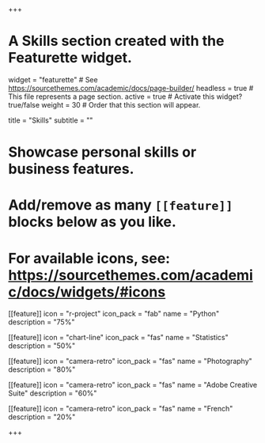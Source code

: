 +++
# A Skills section created with the Featurette widget.
widget = "featurette"  # See https://sourcethemes.com/academic/docs/page-builder/
headless = true  # This file represents a page section.
active = true  # Activate this widget? true/false
weight = 30  # Order that this section will appear.

title = "Skills"
subtitle = ""

# Showcase personal skills or business features.
# 
# Add/remove as many `[[feature]]` blocks below as you like.
# 
# For available icons, see: https://sourcethemes.com/academic/docs/widgets/#icons

[[feature]]
  icon = "r-project"
  icon_pack = "fab"
  name = "Python"
  description = "75%"

[[feature]]
  icon = "chart-line"
  icon_pack = "fas"
  name = "Statistics"
  description = "50%"  

[[feature]]
  icon = "camera-retro"
  icon_pack = "fas"
  name = "Photography"
  description = "80%"

[[feature]]
  icon = "camera-retro"
  icon_pack = "fas"
  name = "Adobe Creative Suite"
  description = "60%"

[[feature]]
  icon = "camera-retro"
  icon_pack = "fas"
  name = "French"
  description = "20%"

+++
